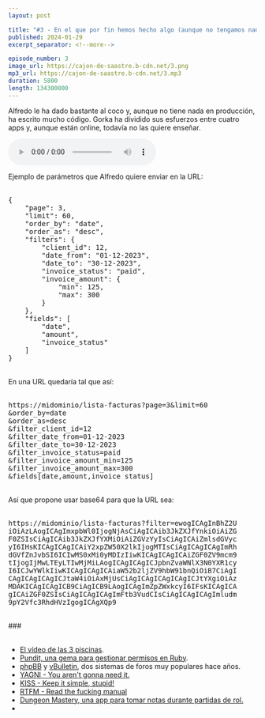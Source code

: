 ```yaml
---
layout: post

title: "#3 - En el que por fin hemos hecho algo (aunque no tengamos nada que enseñar)"
published: 2024-01-29
excerpt_separator: <!--more-->

episode_number: 3
image_url: https://cajon-de-saastre.b-cdn.net/3.png
mp3_url: https://cajon-de-saastre.b-cdn.net/3.mp3
duration: 5800
length: 134300000
---
```

Alfredo le ha dado bastante al coco y, aunque no tiene nada en producción, ha escrito mucho código. Gorka ha dividido sus esfuerzos entre cuatro apps y, aunque están online, todavía no las quiere enseñar.<!--more-->

<audio controls src="https://cajon-de-saastre.b-cdn.net/3.mp3"></audio>

<div>Ejemplo de parámetros que Alfredo quiere enviar en la URL:<br><br></div><pre>{
    "page": 3,
    "limit": 60,
    "order_by": "date",
    "order_as": "desc",
    "filters": {
        "client_id": 12,
        "date_from": "01-12-2023",
        "date_to": "30-12-2023",
        "invoice_status": "paid",
        "invoice_amount": {
            "min": 125,
            "max": 300
        }
    },
    "fields": [
        "date",
        "amount",
        "invoice_status"
    ]
}</pre><div><br>En una URL quedaría tal que así:<br><br></div><pre>https://midominio/lista-facturas?page=3&amp;limit=60
&amp;order_by=date
&amp;order_as=desc
&amp;filter_client_id=12
&amp;filter_date_from=01-12-2023
&amp;filter_date_to=30-12-2023
&amp;filter_invoice_status=paid
&amp;filter_invoice_amount_min=125
&amp;filter_invoice_amount_max=300
&amp;fields[date,amount,invoice_status]</pre><div><br></div><div>Así que propone usar base64 para que la URL sea:<br><br></div><pre>https://midominio/lista-facturas?filter=ewogICAgInBhZ2U
iOiAzLAogICAgImxpbWl0IjogNjAsCiAgICAib3JkZXJfYnkiOiAiZG
F0ZSIsCiAgICAib3JkZXJfYXMiOiAiZGVzYyIsCiAgICAiZmlsdGVyc
yI6IHsKICAgICAgICAiY2xpZW50X2lkIjogMTIsCiAgICAgICAgImRh
dGVfZnJvbSI6ICIwMS0xMi0yMDIzIiwKICAgICAgICAiZGF0ZV9mcm9
tIjogIjMwLTEyLTIwMjMiLAogICAgICAgICJpbnZvaWNlX3N0YXR1cy
I6ICJwYWlkIiwKICAgICAgICAiaW52b2ljZV9hbW91bnQiOiB7CiAgI
CAgICAgICAgICJtaW4iOiAxMjUsCiAgICAgICAgICAgICJtYXgiOiAz
MDAKICAgICAgICB9CiAgICB9LAogICAgImZpZWxkcyI6IFsKICAgICA
gICAiZGF0ZSIsCiAgICAgICAgImFtb3VudCIsCiAgICAgICAgImludm
9pY2Vfc3RhdHVzIgogICAgXQp9</pre><div><br>###<br><br></div><ul><li><a href="https://www.youtube.com/watch?v=4WG5TvUEq50">El vídeo de las 3 piscinas</a>.</li><li><a href="https://github.com/varvet/pundit">Pundit, una gema para gestionar permisos en Ruby</a>.</li><li><a href="https://www.phpbb.com/">phpBB</a> y <a href="https://www.vbulletin.com/">vBulletin</a>, dos sistemas de foros muy populares hace años.</li><li><a href="https://martinfowler.com/bliki/Yagni.html">YAGNI - You aren't gonna need it.</a></li><li><a href="https://en.wikipedia.org/wiki/KISS_principle">KISS - Keep it simple, stupid!</a></li><li><a href="https://en.wikipedia.org/wiki/RTFM">RTFM - Read the fucking manual</a></li><li><a href="https://dungeonmastery.app">Dungeon Mastery, una app para tomar notas durante partidas de rol.</a></li><li><br></li></ul>
